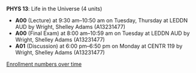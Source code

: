 **PHYS 13**: Life in the Universe (4 units)

- **A00** (Lecture) at 9:30 am–10:50 am on Tuesday, Thursday at LEDDN AUD by Wright, Shelley Adams (A13231477)
- **A00** (Final Exam) at 8:00 am–10:59 am on Tuesday at LEDDN AUD by Wright, Shelley Adams (A13231477)
- **A01** (Discussion) at 6:00 pm–6:50 pm on Monday at CENTR 119 by Wright, Shelley Adams (A13231477)

[Enrollment numbers over time](./PHYS13.tsv)

